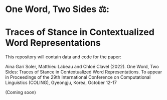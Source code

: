 # One Word, Two Sides ⚖️:
# Traces of Stance in Contextualized Word Representations

This repository will contain data and code for the paper:

Aina Garí Soler, Matthieu Labeau and Chloé Clavel (2022). One Word, Two Sides: Traces of Stance in Contextualized Word Representations. To appear in Proceedings of the 29th International Conference on Computational Linguistics (COLING), Gyeongju, Korea, October 12-17

(Coming soon)

